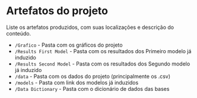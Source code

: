 # Artefatos do projeto

Liste os artefatos produzidos, com suas localizações e descrição do conteúdo.


* `/Grafico` - Pasta com os gráficos do projeto
* `/Results First Model` - Pasta com os resultados dos Primeiro modelo já induzido
* `/Results Second Model` - Pasta com os resultados dos Segundo modelo já induzido
* `/data` - Pasta com os dados do projeto (principalmente os .csv)
* `/models` - Pasta com link dos modelos já induzidos
* `/Data Dictionary` - Pasta com o dicionário de dados das bases
